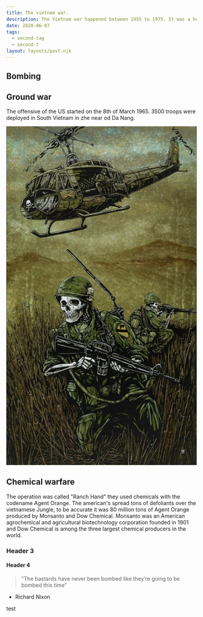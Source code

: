 ```yaml
---
title: The vietnam war.
description: The Vietnam war happened between 1955 to 1975. It was a horrific scenario for all members of the war and for the civil population. 
date: 2020-06-07
tags:
  - second-tag
  - second-t
layout: layouts/post.njk
---
```




## Bombing





## Ground war

The offensive of the US started on the 8th of March 1965.
3500 troops were deployed in South Vietnam in zhe near od Da Nang.

![dfgfg](/img/1570290412_71718475_3100852099929071_1513491160226594816_n.jpg)


## Chemical warfare

The operation was called "Ranch Hand" they used chemicals with the codename Agent Orange.
The american's spread tons of defoliants over the vietnamese Jungle, to be accurate it was 80 million tons of Agent Orange produced by Monsanto and Dow Chemical. Monsanto was an American agrochemical and agricultural biotechnology corporation founded in 1901 and Dow Chemical is among the three largest chemical producers in the world.

### Header 3

#### Header 4


> "The bastards have never been bombed like they’re going to be bombed this time"

- Richard Nixon

test
